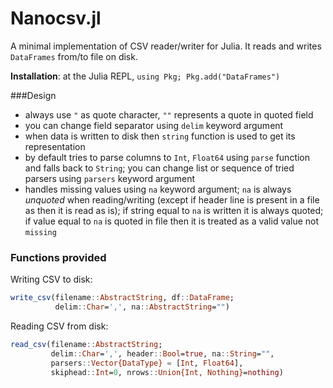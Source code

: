 Nanocsv.jl
=============

A minimal implementation of CSV reader/writer for Julia.
It reads and writes `DataFrames` from/to file on disk.

**Installation**: at the Julia REPL, `using Pkg; Pkg.add("DataFrames")`

###Design

* always use `"` as quote character, `""` represents a quote in quoted field
* you can change field separator using `delim` keyword argument
* when data is written to disk then `string` function is used to get its representation
* by default tries to parse columns to `Int`, `Float64` using `parse` function and falls back to `String`; you can change list or sequence of tried parsers using `parsers` keyword argument
* handles missing values using `na` keyword argument; `na` is always *unquoted* when reading/writing (except if header line is present in a file as then it is read as is); if string equal to `na` is written it is always quoted; if value equal to `na` is quoted in file then it is treated as a valid value not `missing`

### Functions provided


Writing CSV to disk:
```julia
write_csv(filename::AbstractString, df::DataFrame;
          delim::Char=',', na::AbstractString="")
```

Reading CSV from disk:
```julia
read_csv(filename::AbstractString;
         delim::Char=',', header::Bool=true, na::String="",
         parsers::Vector{DataType} = [Int, Float64],
         skiphead::Int=0, nrows::Union{Int, Nothing}=nothing)
```

